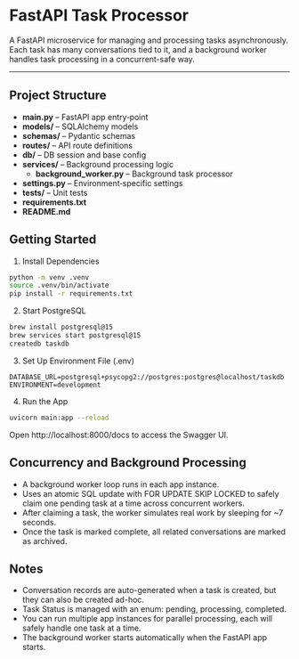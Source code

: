 FastAPI Task Processor
======================

A FastAPI microservice for managing and processing tasks asynchronously. Each task has many conversations tied to it, and a background worker handles task processing in a concurrent-safe way.

-----------------
Project Structure
-----------------

* **main.py** – FastAPI app entry‑point  
* **models/** – SQLAlchemy models  
* **schemas/** – Pydantic schemas  
* **routes/** – API route definitions  
* **db/** – DB session and base config  
* **services/** – Background processing logic  
  * **background_worker.py** – Background task processor  
* **settings.py** – Environment‑specific settings  
* **tests/** – Unit tests  
* **requirements.txt**  
* **README.md**

Getting Started
---------------

1. Install Dependencies  
```bash
python -m venv .venv  
source .venv/bin/activate  
pip install -r requirements.txt  
```

2. Start PostgreSQL  
```bash
brew install postgresql@15  
brew services start postgresql@15  
createdb taskdb  
```

3. Set Up Environment File (.env)
```
DATABASE_URL=postgresql+psycopg2://postgres:postgres@localhost/taskdb  
ENVIRONMENT=development  
```

4. Run the App  
```bash
uvicorn main:app --reload  
```

Open http://localhost:8000/docs to access the Swagger UI.

Concurrency and Background Processing
-------------------------------------
- A background worker loop runs in each app instance.
- Uses an atomic SQL update with FOR UPDATE SKIP LOCKED to safely claim one pending task at a time across concurrent workers.
- After claiming a task, the worker simulates real work by sleeping for ~7 seconds.
- Once the task is marked complete, all related conversations are marked as archived.

Notes
-----
- Conversation records are auto-generated when a task is created, but they can also be created ad-hoc.
- Task Status is managed with an enum: pending, processing, completed.
- You can run multiple app instances for parallel processing, each will safely handle one task at a time.
- The background worker starts automatically when the FastAPI app starts.